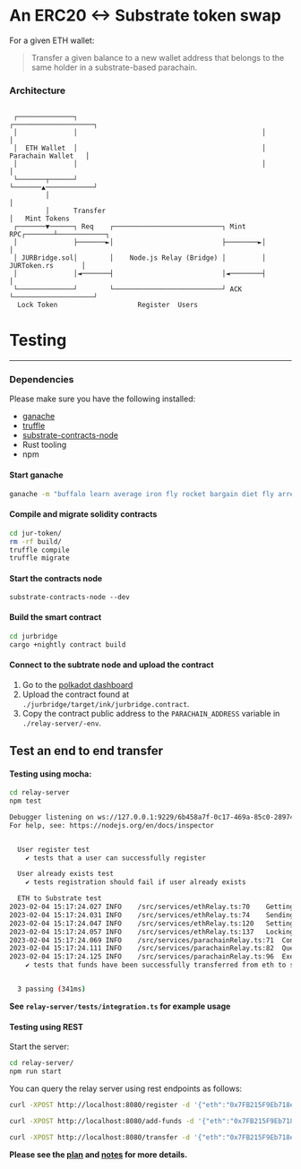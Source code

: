 # An ERC20 <-> Substrate token swap
For a given ETH wallet:
 >Transfer a given balance to a new wallet address that belongs to the same holder in a substrate-based parachain.

### Architecture
```

 ┌──────────────┐                                              ┌────────────────────┐
 │              │                                              │                    │
 │  ETH Wallet  │                                              │ Parachain Wallet   │
 │              │                                              │                    │
 └───────┬──────┘                                              └───────▲────────────┘
         │                                                             │
         │      Transfer                                               │   Mint Tokens
 ┌───────▼──────┐ Req    ┌───────────────────────────┐ Mint RPC┌───────┴────────────┐
 │              ├───────►│                           ├────────►│                    │
 │ JURBridge.sol│        │    Node.js Relay (Bridge) │         │  JURToken.rs       │
 │              │◄───────┤                           │◄────────┤                    │
 └──────────────┘        └───────────────────────────┘ ACK     └────────────────────┘
  Lock Token                    Register  Users

```


# Testing
---

### Dependencies
Please make sure you have the following installed:
- [ganache](https://trufflesuite.com/ganache/)
- [truffle](https://trufflesuite.com/docs/truffle/how-to/install/)
- [substrate-contracts-node](https://github.com/paritytech/substrate-contracts-node)
- Rust tooling
- npm

#### Start ganache
```bash
ganache -m "buffalo learn average iron fly rocket bargain diet fly arrest thank keen"
```

#### Compile and migrate solidity contracts
```bash
cd jur-token/
rm -rf build/
truffle compile
truffle migrate
```

#### Start the contracts node
```
substrate-contracts-node --dev
```

#### Build the smart contract
```bash
cd jurbridge
cargo +nightly contract build
```

#### Connect to the subtrate node and upload the contract
1. Go to the [polkadot dashboard](https://polkadotjs-apps.web.app/?rpc=ws%3A%2F%2F127.0.0.1%3A9944#/contracts)
2. Upload the contract found at `./jurbridge/target/ink/jurbridge.contract`.
3. Copy the contract public address to the `PARACHAIN_ADDRESS` variable in `./relay-server/-env`.

## Test an end to end transfer
#### Testing using mocha: 
```bash
cd relay-server
npm test
```
```bash
Debugger listening on ws://127.0.0.1:9229/6b458a7f-0c17-469a-85c0-28974e8017ed
For help, see: https://nodejs.org/en/docs/inspector


  User register test
    ✔ tests that a user can successfully register

  User already exists test
    ✔ tests registration should fail if user already exists

  ETH to Substrate test
2023-02-04 15:17:24.027	INFO	/src/services/ethRelay.ts:70	Getting gas price and nonce
2023-02-04 15:17:24.031	INFO	/src/services/ethRelay.ts:74	Sending signed transaction
2023-02-04 15:17:24.047	INFO	/src/services/ethRelay.ts:120	Setting approval on token contract
2023-02-04 15:17:24.057	INFO	/src/services/ethRelay.ts:137	Locking funds on bridge contract
2023-02-04 15:17:24.069	INFO	/src/services/parachainRelay.ts:71	Connecting to substrate endpoint
2023-02-04 15:17:24.111	INFO	/src/services/parachainRelay.ts:82	Querying substrate contract for refTime and proofSize
2023-02-04 15:17:24.125	INFO	/src/services/parachainRelay.ts:96	Executing transfer to substrate
    ✔ tests that funds have been successfully transferred from eth to substrate (307ms)


  3 passing (341ms)
```
**See `relay-server/tests/integration.ts` for example usage**

#### Testing using REST
Start the server:
```bash
cd relay-server/
npm run start
```
You can query the relay server using rest endpoints as follows:
```bash
curl -XPOST http://localhost:8080/register -d '{"eth":"0x7FB215F9Eb718e0757182Ae9a3A596Bcf0b1c40d", "uri":"//Alice"}' -H "Content-Type: application/json"

curl -XPOST http://localhost:8080/add-funds -d '{"eth":"0x7FB215F9Eb718e0757182Ae9a3A596Bcf0b1c40d", "amount": 10000000}' -H "Content-Type: application/json"

curl -XPOST http://localhost:8080/transfer -d '{"eth":"0x7FB215F9Eb718e0757182Ae9a3A596Bcf0b1c40d", "ethPriv": "0x9fed92bcfe9c078c15d3548e5763c17dde60715ce5fdca5c70f2bfd14b08a4e4", "amount": 1000}' -H "Content-Type: application/json"
```


**Please see the [plan](plan.md) and [notes](notes.md) for more details.**